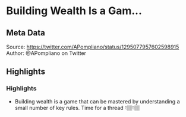 # Building Wealth Is a Gam...

## Meta Data

Source:  https://twitter.com/APompliano/status/1295077957602598915 
Author: @APompliano on Twitter

## Highlights

### Highlights

- Building wealth is a game that can be mastered by understanding a small number of key rules.
  Time for a thread 👇🏽👇🏽
